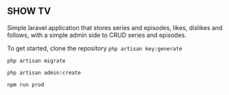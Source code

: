 ## SHOW TV
Simple laravel application that stores series and episodes, likes, dislikes and follows, with a simple admin side to CRUD series and episodes.

To get started, clone the repository
``` php artisan key:generate ```

``` php artisan migrate ```

``` php artisan admin:create ```

```npm run prod ```
